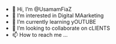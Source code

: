 - 👋 Hi, I’m @UsamamFiaZ
- 👀 I’m interested in Digital MAarketing
- 🌱 I’m currently learning yOUTUBE
- 💞️ I’m looking to collaborate on cLIENTS
- 📫 How to reach me ...

<!---
UsamamFiaZ/UsamamFiaZ is a ✨ special ✨ repository because its `README.md` (this file) appears on your GitHub profile.
You can click the Preview link to take a look at your changes.
--->

